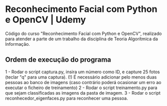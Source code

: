 #  Reconhecimento Facial com Python e OpenCV | Udemy

Código do curso "Reconhecimento Facial com Python e OpenCV", realizado para atender a parte de um trabalho da disciplina de Teoria Algorítmica da Informação.

## Ordem de execução do programa

1 - Rodar o script captura.py, insira um número como ID, e capture 25 fotos (teclar "q" para uma captura).
    (!) É necessário adicionar pelo menos duas pessoas ao banco de imagens (caso contrário poderá ocasionar um erro ao executar o ficheiro de treinamento)
2 - Rodar o script treinamento.py para que sejam classificadas as imagens da pasta de imagem.
3 - Rodar o script reconhecedor_eigenfaces.py para reconhecer uma pessoa.